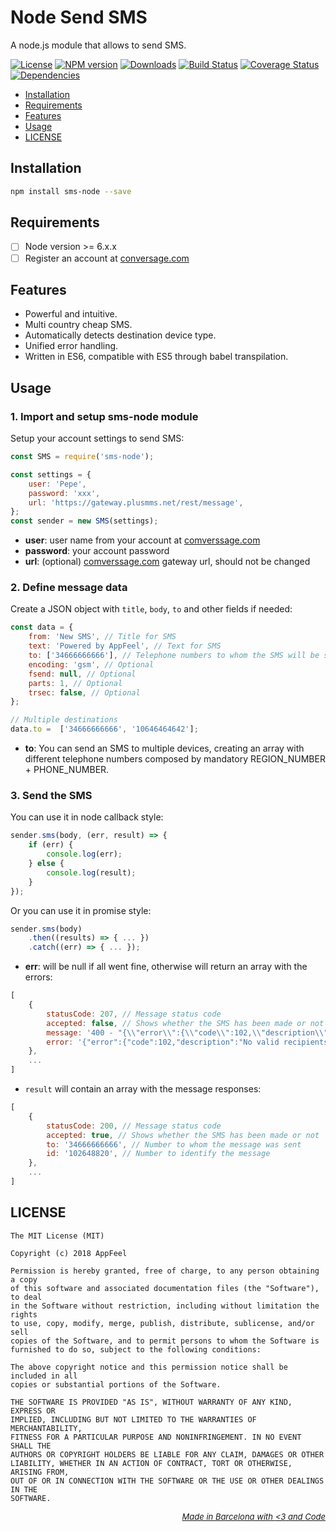 Node Send SMS
========

A node.js module that allows to send SMS.

[![License](http://img.shields.io/badge/license-MIT-blue.svg?style=flat)](https://npmjs.org/package/sms-node)
[![NPM version](http://img.shields.io/npm/v/sms-node.svg?style=flat)](https://npmjs.org/package/sms-node)
[![Downloads](http://img.shields.io/npm/dm/sms-node.svg?style=flat)](https://npmjs.org/package/sms-node)
[![Build Status](http://img.shields.io/travis/appfeel/sms-node.svg?style=flat)](https://travis-ci.org/appfeel/sms-node)
[![Coverage Status](https://coveralls.io/repos/github/appfeel/sms-node/badge.svg?branch=master)](https://coveralls.io/github/appfeel/sms-node?branch=master)
[![Dependencies](https://david-dm.org/appfeel/sms-node/status.svg)](https://david-dm.org/appfeel/sms-node)

- [Installation](#installation)
- [Requirements](#requirements)
- [Features](#features)
- [Usage](#usage)
- [LICENSE](#license)

## Installation

```bash
npm install sms-node --save
```

## Requirements

- [ ] Node version >= 6.x.x
- [ ] Register an account at <a href="http://comverssage.com" target="_blank">conversage.com</a>

## Features

- Powerful and intuitive.
- Multi country cheap SMS.
- Automatically detects destination device type.
- Unified error handling.
- Written in ES6, compatible with ES5 through babel transpilation.

## Usage 

### 1. Import and setup sms-node module

Setup your account settings to send SMS:

```js
const SMS = require('sms-node');

const settings = {
    user: 'Pepe',
    password: 'xxx',
    url: 'https://gateway.plusmms.net/rest/message',
};
const sender = new SMS(settings);
```

- **user**: user name from your account at <a href="http://comverssage.com" target="_blank">comverssage.com</a>
- **password**: your account password
- **url**: (optional) <a href="http://comverssage.com" target="_blank">comverssage.com</a> gateway url, should not be changed

### 2. Define message data

Create a JSON object with `title`, `body`, `to` and other fields if needed:

```js
const data = {
    from: 'New SMS', // Title for SMS
    text: 'Powered by AppFeel', // Text for SMS
    to: ['34666666666'], // Telephone numbers to whom the SMS will be sent
    encoding: 'gsm', // Optional
    fsend: null, // Optional
    parts: 1, // Optional
    trsec: false, // Optional
};

// Multiple destinations
data.to =  ['34666666666', '10646464642'];

```

- **to**: You can send an SMS to multiple devices, creating an array with different telephone numbers composed by mandatory REGION_NUMBER + PHONE_NUMBER.

### 3. Send the SMS

You can use it in node callback style:
```js
sender.sms(body, (err, result) => {
    if (err) {
        console.log(err);
    } else {
	    console.log(result);
    }
});
```

Or you can use it in promise style:
```js
sender.sms(body)
    .then((results) => { ... })
    .catch((err) => { ... });
```

- **err**: will be null if all went fine, otherwise will return an array with the errors:
```js
[
    {
        statusCode: 207, // Message status code
        accepted: false, // Shows whether the SMS has been made or not
        message: '400 - "{\\"error\\":{\\"code\\":102,\\"description\\":\\"No valid recipients\\"}}[{\\"accepted\\":false,\\"to\\":\\"34\\",\\"error\\":{\\"code\\":102,\\"description\\":\\"No valid recipients\\"}}]"', // Full error message  
        error: '{"error":{"code":102,"description":"No valid recipients"}}[{"accepted":false,"to":"34","error":{"code":102,"description":"No valid recipients"}}]', // Full string error  
    },
    ...
]
```

- `result` will contain an array with the message responses:
```js
[
    {
        statusCode: 200, // Message status code
        accepted: true, // Shows whether the SMS has been made or not
        to: '34666666666', // Number to whom the message was sent 
        id: '102648820', // Number to identify the message
    },
    ...
]
```

## LICENSE


```
The MIT License (MIT)

Copyright (c) 2018 AppFeel

Permission is hereby granted, free of charge, to any person obtaining a copy
of this software and associated documentation files (the "Software"), to deal
in the Software without restriction, including without limitation the rights
to use, copy, modify, merge, publish, distribute, sublicense, and/or sell
copies of the Software, and to permit persons to whom the Software is
furnished to do so, subject to the following conditions:

The above copyright notice and this permission notice shall be included in all
copies or substantial portions of the Software.

THE SOFTWARE IS PROVIDED "AS IS", WITHOUT WARRANTY OF ANY KIND, EXPRESS OR
IMPLIED, INCLUDING BUT NOT LIMITED TO THE WARRANTIES OF MERCHANTABILITY,
FITNESS FOR A PARTICULAR PURPOSE AND NONINFRINGEMENT. IN NO EVENT SHALL THE
AUTHORS OR COPYRIGHT HOLDERS BE LIABLE FOR ANY CLAIM, DAMAGES OR OTHER
LIABILITY, WHETHER IN AN ACTION OF CONTRACT, TORT OR OTHERWISE, ARISING FROM,
OUT OF OR IN CONNECTION WITH THE SOFTWARE OR THE USE OR OTHER DEALINGS IN THE
SOFTWARE.
```

*<p style="font-size: small;" align="right"><a color="#232323;" href="http://appfeel.com">Made in Barcelona with <span color="#FCB"><3</span> and <span color="#BBCCFF">Code</span></a></p>*
